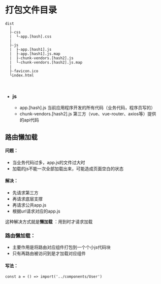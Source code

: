 # 打包文件目录

```
dist
  |
  ├-css
  |  └-app.[hash].css
  |
  ├-js
  |  ├-app.[hash1].js
  |  ├-app.[hash1].js.map
  |  ├-chunk-vendors.[hash2].js
  |  └-chunk-vendors.[hash2].js.map
  |
  ├-favicon.ico
  └index.html
	
	
```

+ ### js

  + app.[hash].js 当前应用程序开发的所有代码（业务代码，程序员写的）
  + chunk-vendors.[hash2].js 第三方（vue、vue-router、axios等）提供的api代码



## 路由懒加载

#### 问题：

+ 当业务代码过多，app.js的文件过大时
+ 加载的js不能一次全部加载出来，可能造成页面空白的状态

#### 解决：

+ 先请求第三方
+ 再请求底层支撑
+ 再请求公共app.js
+ 根据url请求对应的app.js

这种解决方式就是**懒加载** ：用到时才请求加载

### 路由懒加载：

+ 主要作用是将路由对应组件打包到一个个小js代码块
+ 只有再路由被访问到是才加载对应组件

#### 写法：

```
const a = () => import('../components/User')
```

